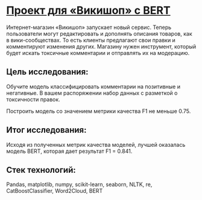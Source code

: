 # [Проект для «Викишоп» с BERT]()
Интернет-магазин «Викишоп» запускает новый сервис. Теперь пользователи могут редактировать и дополнять описания товаров, как в вики-сообществах. То есть клиенты предлагают свои правки и комментируют изменения других. Магазину нужен инструмент, который будет искать токсичные комментарии и отправлять их на модерацию.

## Цель исследования:
Обучите модель классифицировать комментарии на позитивные и негативные. В вашем распоряжении набор данных с разметкой о токсичности правок.

Построить модель со значением метрики качества F1 не меньше 0.75.

## Итог исследования:
Исходя из полученных метрик качества моделей, лучшей оказалась модель BERT, которая дает результат F1 = 0.841.

## Стек технологий:
Pandas, matplotlib, numpy, scikit-learn, seaborn, NLTK, re, CatBoostClassifier, Word2Cloud, BERT
